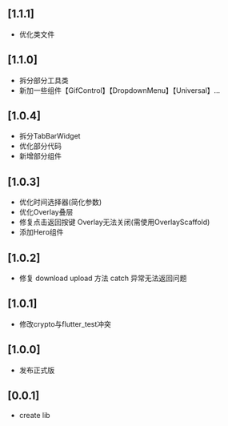 ## [1.1.1]
* 优化类文件
## [1.1.0]
* 拆分部分工具类
* 新加一些组件【GifControl】【DropdownMenu】【Universal】...
## [1.0.4]
* 拆分TabBarWidget 
* 优化部分代码 
* 新增部分组件
## [1.0.3]
* 优化时间选择器(简化参数)
* 优化Overlay叠层
* 修复点击返回按键 Overlay无法关闭(需使用OverlayScaffold)
* 添加Hero组件
## [1.0.2]
* 修复 download upload 方法 catch 异常无法返回问题
## [1.0.1]
* 修改crypto与flutter_test冲突
## [1.0.0]
* 发布正式版
## [0.0.1]
* create lib
